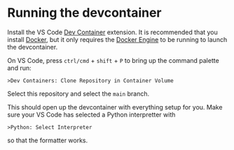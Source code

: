 # Running the devcontainer
Install the VS Code [Dev Container](https://marketplace.visualstudio.com/items?itemName=ms-vscode-remote.remote-containers) extension. It is recommended that you install [Docker](https://docs.docker.com/desktop/), but it only requires the [Docker Engine](https://docs.docker.com/engine/install/) to be running to launch the devcontainer.

On VS Code, press `ctrl/cmd` + `shift` + `P` to bring up the command palette and run:
```
>Dev Containers: Clone Repository in Container Volume
```

Select this repository and select the `main` branch.

This should open up the devcontainer with everything setup for you. Make sure your VS Code has selected a Python interpretter with
```
>Python: Select Interpreter
```
so that the formatter works.

